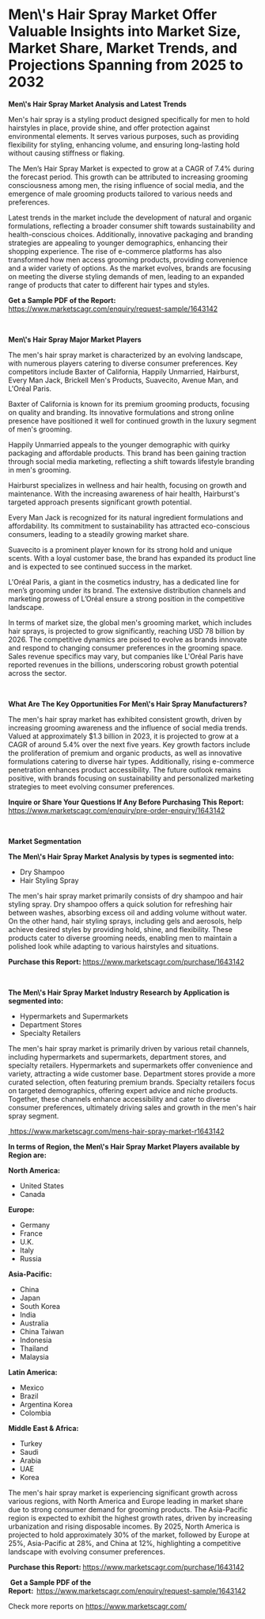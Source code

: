 <p><h1>Men\'s Hair Spray Market Offer Valuable Insights into Market Size, Market Share, Market Trends, and Projections Spanning from 2025 to 2032</h1></p><p><strong>Men\'s Hair Spray Market Analysis and Latest Trends</strong></p>
<p><p>Men's hair spray is a styling product designed specifically for men to hold hairstyles in place, provide shine, and offer protection against environmental elements. It serves various purposes, such as providing flexibility for styling, enhancing volume, and ensuring long-lasting hold without causing stiffness or flaking.</p><p>The Men’s Hair Spray Market is expected to grow at a CAGR of 7.4% during the forecast period. This growth can be attributed to increasing grooming consciousness among men, the rising influence of social media, and the emergence of male grooming products tailored to various needs and preferences. </p><p>Latest trends in the market include the development of natural and organic formulations, reflecting a broader consumer shift towards sustainability and health-conscious choices. Additionally, innovative packaging and branding strategies are appealing to younger demographics, enhancing their shopping experience. The rise of e-commerce platforms has also transformed how men access grooming products, providing convenience and a wider variety of options. As the market evolves, brands are focusing on meeting the diverse styling demands of men, leading to an expanded range of products that cater to different hair types and styles.</p></p>
<p><strong>Get a Sample PDF of the Report:&nbsp;</strong> <a href="https://www.marketscagr.com/enquiry/request-sample/1643142?utm_campaign=2465&utm_medium=2&utm_source=Github&utm_content=ia&utm_term=28032025&utm_id=mens-hair-spray">https://www.marketscagr.com/enquiry/request-sample/1643142</a></p>
<p>&nbsp;</p>
<p><strong>Men\'s Hair Spray Major Market Players</strong></p>
<p><p>The men's hair spray market is characterized by an evolving landscape, with numerous players catering to diverse consumer preferences. Key competitors include Baxter of California, Happily Unmarried, Hairburst, Every Man Jack, Brickell Men's Products, Suavecito, Avenue Man, and L'Oréal Paris. </p><p>Baxter of California is known for its premium grooming products, focusing on quality and branding. Its innovative formulations and strong online presence have positioned it well for continued growth in the luxury segment of men's grooming.</p><p>Happily Unmarried appeals to the younger demographic with quirky packaging and affordable products. This brand has been gaining traction through social media marketing, reflecting a shift towards lifestyle branding in men's grooming.</p><p>Hairburst specializes in wellness and hair health, focusing on growth and maintenance. With the increasing awareness of hair health, Hairburst's targeted approach presents significant growth potential.</p><p>Every Man Jack is recognized for its natural ingredient formulations and affordability. Its commitment to sustainability has attracted eco-conscious consumers, leading to a steadily growing market share.</p><p>Suavecito is a prominent player known for its strong hold and unique scents. With a loyal customer base, the brand has expanded its product line and is expected to see continued success in the market.</p><p>L'Oréal Paris, a giant in the cosmetics industry, has a dedicated line for men’s grooming under its brand. The extensive distribution channels and marketing prowess of L’Oréal ensure a strong position in the competitive landscape.</p><p>In terms of market size, the global men's grooming market, which includes hair sprays, is projected to grow significantly, reaching USD 78 billion by 2026. The competitive dynamics are poised to evolve as brands innovate and respond to changing consumer preferences in the grooming space. Sales revenue specifics may vary, but companies like L'Oréal Paris have reported revenues in the billions, underscoring robust growth potential across the sector.</p></p>
<p>&nbsp;</p>
<p><strong>What Are The Key Opportunities For Men\'s Hair Spray Manufacturers?</strong></p>
<p><p>The men's hair spray market has exhibited consistent growth, driven by increasing grooming awareness and the influence of social media trends. Valued at approximately $1.3 billion in 2023, it is projected to grow at a CAGR of around 5.4% over the next five years. Key growth factors include the proliferation of premium and organic products, as well as innovative formulations catering to diverse hair types. Additionally, rising e-commerce penetration enhances product accessibility. The future outlook remains positive, with brands focusing on sustainability and personalized marketing strategies to meet evolving consumer preferences.</p></p>
<p><strong>Inquire or Share Your Questions If Any Before Purchasing This Report:</strong> <a href="https://www.marketscagr.com/enquiry/pre-order-enquiry/1643142?utm_campaign=2465&utm_medium=2&utm_source=Github&utm_content=ia&utm_term=28032025&utm_id=mens-hair-spray">https://www.marketscagr.com/enquiry/pre-order-enquiry/1643142</a></p>
<p>&nbsp;</p>
<p><strong>Market Segmentation</strong></p>
<p><strong>The Men\'s Hair Spray Market Analysis by types is segmented into:</strong></p>
<p><ul><li>Dry Shampoo</li><li>Hair Styling Spray</li></ul></p>
<p><p>The men's hair spray market primarily consists of dry shampoo and hair styling spray. Dry shampoo offers a quick solution for refreshing hair between washes, absorbing excess oil and adding volume without water. On the other hand, hair styling sprays, including gels and aerosols, help achieve desired styles by providing hold, shine, and flexibility. These products cater to diverse grooming needs, enabling men to maintain a polished look while adapting to various hairstyles and situations.</p></p>
<p><strong>Purchase this Report:&nbsp;</strong><a href="https://www.marketscagr.com/purchase/1643142?utm_campaign=2465&utm_medium=2&utm_source=Github&utm_content=ia&utm_term=28032025&utm_id=mens-hair-spray">https://www.marketscagr.com/purchase/1643142</a></p>
<p>&nbsp;</p>
<p><strong>The Men\'s Hair Spray Market Industry Research by Application is segmented into:</strong></p>
<p><ul><li>Hypermarkets and Supermarkets</li><li>Department Stores</li><li>Specialty Retailers</li></ul></p>
<p><p>The men's hair spray market is primarily driven by various retail channels, including hypermarkets and supermarkets, department stores, and specialty retailers. Hypermarkets and supermarkets offer convenience and variety, attracting a wide customer base. Department stores provide a more curated selection, often featuring premium brands. Specialty retailers focus on targeted demographics, offering expert advice and niche products. Together, these channels enhance accessibility and cater to diverse consumer preferences, ultimately driving sales and growth in the men's hair spray segment.</p></p>
<p><a href="https://www.marketscagr.com/mens-hair-spray-market-r1643142?utm_campaign=2465&utm_medium=2&utm_source=Github&utm_content=ia&utm_term=28032025&utm_id=mens-hair-spray">&nbsp;https://www.marketscagr.com/mens-hair-spray-market-r1643142</a></p>
<p><strong>In terms of Region, the Men\'s Hair Spray Market Players available by Region are:</strong></p>
<p>
    <p> <strong> North America: </strong>
        <ul>
            <li>United States</li>
            <li>Canada</li>
        </ul>
        </p> 
    <p> <strong> Europe: </strong>
        <ul>
            <li>Germany</li>
            <li>France</li>
            <li>U.K.</li>
            <li>Italy</li>
            <li>Russia</li>
        </ul>
        </p> 
    <p> <strong> Asia-Pacific: </strong>
        <ul>
            <li>China</li>
            <li>Japan</li>
            <li>South Korea</li>
            <li>India</li>
            <li>Australia</li>
            <li>China Taiwan</li>
            <li>Indonesia</li>
            <li>Thailand</li>
            <li>Malaysia</li>
        </ul>
        </p> 
    <p> <strong> Latin America: </strong>
        <ul>
            <li>Mexico</li>
            <li>Brazil</li>
            <li>Argentina Korea</li>
            <li>Colombia</li>
        </ul>
        </p> 
    <p> <strong> Middle East & Africa: </strong>
        <ul>
            <li>Turkey</li>
            <li>Saudi</li>
            <li>Arabia</li>
            <li>UAE</li>
            <li>Korea</li>
        </ul>
    </p>
    </p>
<p><p>The men's hair spray market is experiencing significant growth across various regions, with North America and Europe leading in market share due to strong consumer demand for grooming products. The Asia-Pacific region is expected to exhibit the highest growth rates, driven by increasing urbanization and rising disposable incomes. By 2025, North America is projected to hold approximately 30% of the market, followed by Europe at 25%, Asia-Pacific at 28%, and China at 12%, highlighting a competitive landscape with evolving consumer preferences.</p></p>
<p><strong>Purchase this Report: </strong><a href="https://www.marketscagr.com/purchase/1643142?utm_campaign=2465&utm_medium=2&utm_source=Github&utm_content=ia&utm_term=28032025&utm_id=mens-hair-spray">https://www.marketscagr.com/purchase/1643142</a></p>
<p>&nbsp;<strong>Get a Sample PDF of the Report:&nbsp;&nbsp;</strong><a href="https://www.marketscagr.com/enquiry/request-sample/1643142?utm_campaign=2465&utm_medium=2&utm_source=Github&utm_content=ia&utm_term=28032025&utm_id=mens-hair-spray">https://www.marketscagr.com/enquiry/request-sample/1643142</a></p>
<p><strong></strong></p>
<p>Check more reports on <a href="https://www.marketscagr.com/?utm_campaign=2465&utm_medium=2&utm_source=Github&utm_content=ia&utm_term=28032025&utm_id=mens-hair-spray">https://www.marketscagr.com/</a></p>